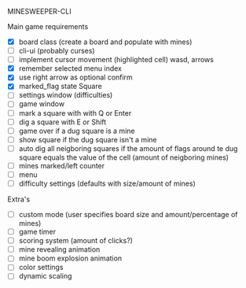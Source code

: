 MINESWEEPER-CLI  

Main game requirements
 - [x] board class (create a board and populate with mines)
 - [ ] cli-ui (probably curses)  
 - [ ] implement cursor movement (highlighted cell) wasd, arrows
 - [x] remember selected menu index
 - [x] use right arrow as optional confirm
 - [x] marked_flag state Square
 - [ ] settings window (difficulties)
 - [ ] game window
 - [ ] mark a square with with Q or Enter
 - [ ] dig a square with E or Shift
 - [ ] game over if a dug square is a mine
 - [ ] show square if the dug square isn't a mine
 - [ ] auto dig all neigboring squares if the amount of flags around te dug square equals the value of the cell (amount of neigboring mines)
 - [ ] mines marked/left counter
 - [ ] menu
 - [ ] difficulty settings (defaults with size/amount of mines)

Extra's
 - [ ] custom mode (user specifies board size and amount/percentage of mines)
 - [ ] game timer
 - [ ] scoring system (amount of clicks?)
 - [ ] mine revealing animation
 - [ ] mine boom explosion animation
 - [ ] color settings
 - [ ] dynamic scaling